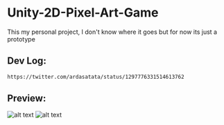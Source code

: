 # Unity-2D-Pixel-Art-Game

This my personal project, I don't know where it goes but for now its just a prototype

## Dev Log:

```bash
https://twitter.com/ardasatata/status/1297776331514613762
```

## Preview:

![alt text](https://s8.gifyu.com/images/ezgif-6-025336cfa8b2.gif)
![alt text](https://pbs.twimg.com/media/EicfU6qUMAEPhDk?format=jpg&name=large)
